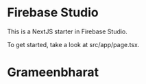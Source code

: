 # Firebase Studio

This is a NextJS starter in Firebase Studio.

To get started, take a look at src/app/page.tsx.
# Grameenbharat
